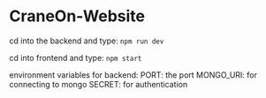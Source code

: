 # CraneOn-Website


cd into the backend and type:
`npm run dev`

cd into frontend and type:
`npm start`

environment variables for backend:
PORT: the port
MONGO_URI: for connecting to mongo
SECRET: for authentication